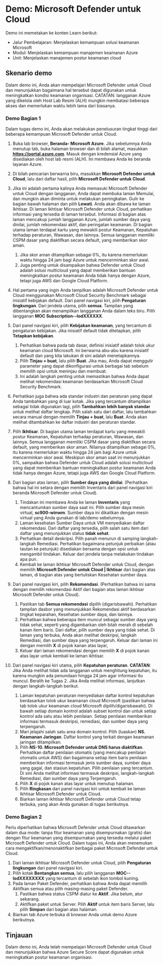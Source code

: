 <!---
---
Demo: Judul: 'Microsoft Defender untuk Cloud' Jalur Pembelajaran/Modul/Unit: 'Jalur Pembelajaran: Menjelaskan kemampuan solusi keamanan Microsoft; Modul 2: Menjelaskan kemampuan manajemen keamanan Azure; Unit 3: Menjelaskan manajemen postur keamanan cloud'
---
--->

# Demo: Microsoft Defender untuk Cloud

Demo ini memetakan ke konten Learn berikut:

- Jalur Pembelajaran: Menjelaskan kemampuan solusi keamanan Microsoft
- Modul: Menjelaskan kemampuan manajemen keamanan Azure
- Unit: Menjelaskan manajemen postur keamanan cloud

## Skenario demo

Dalam demo ini, Anda akan mempelajari Microsoft Defender untuk Cloud dan menunjukkan bagaimana hal tersebut dapat digunakan untuk meningkatkan kondisi keamanan organisasi.  CATATAN: langganan Azure yang dikelola oleh Host Lab Resmi (ALH) mungkin membatasi beberapa akses dan memerlukan waktu lebih lama dari biasanya.

### Demo Bagian 1

Dalam tugas demo ini, Anda akan melakukan penelusuran tingkat tinggi dari beberapa kemampuan Microsoft Defender untuk Cloud.

1. Buka tab browser, **Beranda- Microsoft Azure**.  Jika sebelumnya Anda menutup tab, buka halaman browser dan di bilah alamat, masukkan **https://portal.azure.com**. Masuk dengan kredensial Azure yang disediakan oleh host lab resmi (ALH).  Ini membawa Anda ke beranda layanan Azure.

1. Di bilah pencarian berwarna biru, masukkan **Microsoft Defender untuk Cloud**, lalu dari daftar hasil, pilih **Microsoft Defender untuk Cloud**.

1. Jika ini adalah pertama kalinya Anda memasuki Microsoft Defender untuk Cloud dengan langganan, Anda dapat membuka laman Memulai, dan mungkin akan diminta untuk melakukan peningkatan.  Gulir ke bagian bawah halaman dan pilih **Lewati**.  Anda akan dibawa ke laman Ikhtisar. Di laman Ikhtisar Microsoft Defender untuk Cloud, perhatikan informasi yang tersedia di laman tersebut.  Informasi di bagian atas laman mencakup jumlah langganan Azure, jumlah sumber daya yang dinilai, jumlah rekomendasi aktif, dan peringatan keamanan.  Di bagian utama laman terdapat kartu yang mewakili postur Keamanan, Kepatuhan terhadap peraturan, Wawasan, dan lainnya.  Semua langganan memiliki CSPM dasar yang diaktifkan secara default, yang memberikan skor aman.  
    1. Jika skor aman ditampilkan sebagai 0%, itu karena memerlukan waktu hingga 24 jam bagi Azure untuk mencerminkan skor awal.  
    1. Juga penting untuk disampaikan bahwa Defender untuk Cloud adalah solusi multicloud yang dapat memberikan bantuan meningkatkan postur keamanan Anda tidak hanya dengan Azure, tetapi juga AWS dan Google Cloud Platform.

1. Hal pertama yang ingin Anda tampilkan adalah Microsoft Defender untuk Cloud menggunakan Microsoft Cloud Security Benchmark sebagai inisiatif kebijakan default.  Dari panel navigasi kiri, pilih **Pengaturan lingkungan**. Dari jendela utama, pilih **semua**.  Tampilan yang dibentangkan akan menampilkan langganan Anda dalam teks biru.  Pilih langganan **MOC Subscription--lodXXXXXX**.

1. Dari panel navigasi kiri, pilih **Kebijakan keamanan**, yang tercantum di pengaturan kebijakan. Jika inisiatif default tidak ditetapkan, pilih **Tetapkan kebijakan**.
    1. Perhatikan bahwa pada tab dasar, definisi inisiatif adalah tolok ukur keamanan cloud Microsoft.  Ini berwarna abu-abu karena inisiatif default dan yang kita lakukan di sini adalah menetapkannya.
    1. Pilih **Tinjau + buat**, lalu pilih **Buat**. Jika mau, Anda dapat menggulir parameter yang dapat dikonfigurasi untuk berbagai tab sebelum memilih opsi untuk meninjau dan membuat.
    1. Ini adalah langkah penting untuk memastikan bahwa Anda dapat melihat rekomendasi keamanan berdasarkan Microsoft Cloud Security Benchmark.  

1. Perhatikan juga bahwa ada standar industri dan peraturan yang dapat Anda tambahkan yang di luar kotak. Jika yang tercantum ditampilkan sebagai tidak digunakan lagi, pilih **Tambahkan lebih banyak standar** untuk melihat daftar lengkap.  Pilih salah satu dari daftar, lalu tambahkan secara manual dengan memilih **Tinjau + buat**, lalu **Buat**.  Anda akan melihat ditambahkan ke daftar industri dan peraturan standar.

1. Pilih **Ikhtisar**.  Di bagian utama laman terdapat kartu yang mewakili postur Keamanan, Kepatuhan terhadap peraturan, Wawasan, dan lainnya.  Semua langganan memiliki CSPM dasar yang diaktifkan secara default, yang memberikan skor aman. Nilainya ditampilkan sebagai 0%, itu karena memerlukan waktu hingga 24 jam bagi Azure untuk mencerminkan skor awal.  Meskipun skor aman saat ini menunjukkan 0%, sampaikan bahwa Defender untuk Cloud adalah solusi multicloud yang dapat memberikan bantuan meningkatkan postur keamanan Anda tidak hanya dengan Azure, tetapi juga AWS dan Google Cloud Platform.

1. Dari bagian atas laman, pilih **Sumber daya yang dinilai**.  (Perhatikan bahwa hal ini setara dengan memilih Inventaris dari panel navigasi kiri beranda Microsoft Defender untuk Cloud).
    1. Tindakan ini membawa Anda ke laman **Inventaris** yang mencantumkan sumber daya saat ini. Pilih sumber daya mesin virtual, **sc900-winwm**. Sumber daya ini dikaitkan dengan mesin virtual yang Anda gunakan di lab/demo sebelumnya.
    1. Laman kesehatan Sumber Daya untuk VM menyediakan daftar rekomendasi.  Dari daftar yang tersedia, pilih salah satu item dari daftar yang menunjukkan status **tidak sehat**.
    1. Perhatikan detail deskripsi.  Pilih panah menurun di samping langkah-langkah Remediasi. Perhatikan bagaimana petunjuk perbaikan (atau tautan ke petunjuk) disediakan bersama dengan opsi untuk mengambil tindakan.  Keluar dari jendela tanpa melakukan tindakan apa pun.
    1. Kembali ke laman ikhtisar Microsoft Defender untuk Cloud, dengan memilih **Microsoft Defender untuk Cloud | Ikhtisar** dari bagian atas laman, di bagian atas yang bertuliskan Kesehatan sumber daya.

1. Dari panel navigasi kiri, pilih **Rekomendasi**.  (Perhatikan bahwa ini sama dengan memilih rekomendasi Aktif dari bagian atas laman ikhtisar Microsoft Defender untuk Cloud).
    1. Pastikan tab **Semua rekomendasi** dipilih (digarisbawahi).  Perhatikan tampilan dasbor yang menunjukkan Rekomendasi aktif berdasarkan tingkat keparahan, Kesehatan sumber daya, dan lainnya.
    1. Perhatikan bahwa beberapa item muncul sebagai sumber daya yang tidak sehat, seperti yang digambarkan oleh bilah merah di sebelah kanan item baris.  Dari daftar, pilih sumber daya yang tidak sehat.  Di laman yang terbuka, Anda akan melihat deskripsi, langkah Remediasi, dan sumber daya yang terpengaruh. Keluar dari laman ini dengan memilih **X** di pojok kanan atas layar,
    1. Keluar dari laman rekomendasi dengan memilih **X** di pojok kanan atas layar untuk kembali ke laman ikhtisar.

1. Dari panel navigasi kiri utama, pilih **Kepatuhan peraturan**.  **CATATAN**: Jika Anda melihat tidak ada langganan untuk menghitung kepatuhan, itu karena mungkin ada penundaan hingga 24 jam agar informasi itu muncul. Beralih ke Tugas 2.  Jika Anda melihat informasi, lanjutkan dengan langkah-langkah berikut.
    1. Laman kepatuhan peraturan menyediakan daftar kontrol kepatuhan berdasarkan tolok ukur keamanan cloud Microsoft (pastikan bahwa tab tolok ukur keamanan cloud Microsoft dipilih/digarisbawahi). Di bawah setiap domain kontrol adalah subset kontrol dan untuk setiap kontrol ada satu atau lebih penilaian. Setiap penilaian memberikan informasi termasuk deskripsi, remediasi, dan sumber daya yang terpengaruh.
    1. Mari jelajahi salah satu area domain kontrol. Pilih (luaskan) **NS. Keamanan Jaringan**. Daftar kontrol yang terkait dengan keamanan jaringan ditampilkan.
    1. Pilih **NS-10. Microsoft Defender untuk DNS harus diaktifkan**. Perhatikan daftar penilaian otomatis (yang mencakup penilaian otomatis untuk AWS) dan bagaimana setiap item baris penilaian memberikan informasi termasuk jenis sumber daya, sumber daya yang gagal, dan stasiun kepatuhan. Pilih penilaian yang tercantum.  Di sini Anda melihat informasi termasuk deskripsi, langkah-langkah Remediasi, dan sumber daya yang Terpengaruh.
    1. Pilih **X** di pojok kanan atas layar untuk menutup halaman.
    1. Pilih **Ringkasan** dari panel navigasi kiri untuk kembali ke laman Ikhtisar Microsoft Defender untuk Cloud.
    1. Biarkan laman ikhtisar Microsoft Defender untuk Cloud tetap terbuka, yang akan Anda gunakan di tugas berikutnya.

### Demo Bagian 2

Perlu diperhatikan bahwa Microsoft Defender untuk Cloud ditawarkan dalam dua mode: tanpa fitur keamanan yang disempurnakan (gratis) dan dengan fitur keamanan yang disempurnakan yang tersedia melalui paket Microsoft Defender untuk Cloud. Dalam tugas ini, Anda akan menemukan cara mengaktifkan/menonaktifkan berbagai paket Microsoft Defender untuk Cloud.

1. Dari laman ikhtisar Microsoft Defender untuk Cloud, pilih **Pengaturan lingkungan** dari panel navigasi kiri.
1. Pilih kotak **Bentangkan semua**, lalu pilih langganan **MOC--lodXXXXXXXX** yang tercantum di sebelah ikon tombol kuning.
1. Pada laman Paket Defender, perhatikan bahwa Anda dapat memilih Aktifkan semua atau pilih masing-masing paket Defender. 
    1. Pastikan bahwa status CSPM diatur ke **Aktif**. Jika belum, atur sekarang.  
    1. Aktifkan paket untuk Server.  Pilih **Aktif** untuk item baris Server, lalu pilih **Simpan** dari bagian atas halaman.
1. Biarkan tab Azure terbuka di browser Anda untuk demo Azure berikutnya.

## Tinjauan

Dalam demo ini, Anda telah mempelajari Microsoft Defender untuk Cloud dan menunjukkan bahwa Azure Secure Score dapat digunakan untuk meningkatkan postur keamanan organisasi.
